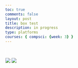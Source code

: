```yaml
---
toc: true
comments: false
layout: post
title: box test
description: in progress
type: platforms
courses: { compsci: {week: 3} }
---
```


<style>
    .canvas-container {
        display: flex;
        position: fixed;
    }
    canvas {
        margin: 0;
        border: 1px solid white;
    }
</style>
     
<!-- Prepare background DOM canvas -->
<canvas id="BackyRoundyCanvas"></canvas>

<script>
    const canvas = document.getElementById("BackyRoundyCanvas");
    const ctx = canvas.getContext('2d');

<<<<<<< HEAD
    const backgroundImg = new Image();
    backgroundImg.src = '{{site.baseurl}}/images/Backy_Roundy.jpg';

    backgroundImg.onload = function () {
        const WIDTH = 1280; // Constant width
        const HEIGHT = 1000; // Constant height
        const ASPECT_RATIO = WIDTH / HEIGHT;

        const canvasWidth = window.innerWidth;
        const canvasHeight = canvasWidth / ASPECT_RATIO;

        canvas.width = canvasWidth;
        canvas.height = canvasHeight;
        canvas.style.width = `${canvasWidth}px`;
        canvas.style.height = `${canvasHeight}px`;

        var gameSpeed = 2;

        class Layer {
            constructor(image, speedRatio, initialY) {
                this.x = 0;
                this.y = initialY; // Set a new initial value for y
                this.width = WIDTH;
                this.height = HEIGHT;
                this.image = image;
                this.speedRatio = speedRatio;
                this.speed = gameSpeed * this.speedRatio;
                this.frame = 0;
            }
            update() {
                this.x = (this.x - this.speed) % this.width;
            }
            draw() {
                ctx.drawImage(this.image, this.x, this.y);
                ctx.drawImage(this.image, this.x + this.width, this.y);
            }
        }

        var backgroundObj = new Layer(backgroundImg, 0.5, 0); // Set initial Y position to 200

        function background() {
            backgroundObj.update();
            backgroundObj.draw();
            requestAnimationFrame(background);
        }
        background();
    };

    function easy() {
        console.log("It works")
=======
<style>
    .canvas-container {
        display: flex;
        background-image: url('images/BacBackground With Road 6.1.jpg');
        background-size: repeat; 
        background-attachment: fixed;
        background-repeat: repeat;
>>>>>>> 2c1aa69db21ec99c5d742a6c42bad9e0ef8c133d
    }
</script>

<body>
    <div class="canvas-container">
        <canvas id="playerCanvas">
            <img id="box" src="{{site.baseurl}}/images/box.png">
            <img id="platform" src="{{site.baseurl}}/images/platform.png"> 
        </canvas>
    </div>
</body>

<script>
    function handleBoxPlatformCollision(box, platform) {
        const boxRight = box.x + box.width * box.scale;
        const boxBottom = box.y + box.height * box.scale;

        const platformRight = platform.x + platform.width * platform.scale;
        const platformBottom = platform.y + platform.height * platform.scale;

        if (
            boxRight >= platform.x &&
            box.x <= platformRight &&
            boxBottom >= platform.y &&
            box.y <= platformBottom
        ) {
            // Collision detected, handle accordingly
            box.onPlatform = true;
            box.applyGravity = false;
        } else {
            // No collision, enable gravity
            box.onPlatform = false;
            box.applyGravity = true;
        }
    }

    window.addEventListener('load', function () {
        const canvas = document.getElementById('playerCanvas');
        const ctx = canvas.getContext('2d');
        const BOX_SPRITE_WIDTH = 71.75;
        const BOX_SPRITE_HEIGHT = 82.5;
        const BOX_SCALE_FACTOR = 2;
        const DESIRED_FRAME_RATE = 15;
        const FRAME_INTERVAL = 1000 / DESIRED_FRAME_RATE;
        const PLATFORM_SPRITE_WIDTH = 362.25; 
        const PLATFORM_SPRITE_HEIGHT = 377;
        const PLATFORM_SCALE_FACTOR = 0.25;  
        const PLATFORM_FRAME_LIMIT = 4;  
        canvas.width = BOX_SPRITE_WIDTH * BOX_SCALE_FACTOR*6;
        canvas.height = BOX_SPRITE_HEIGHT * BOX_SCALE_FACTOR*3;

        class Box {
            constructor() {
                this.image = document.getElementById("box");
                this.spriteWidth = BOX_SPRITE_WIDTH;
                this.spriteHeight = BOX_SPRITE_HEIGHT;
                this.width = this.spriteWidth;
                this.height = this.spriteHeight;
                this.x = 0;
                this.y = 300;
                this.scale = BOX_SCALE_FACTOR;
                this.minFrame = 0;
                this.frameY = 0;
                this.frameX = 0;
                this.maxFrame = 7;
                this.speed = 10; 
                this.gravity = 5; 
                this.onPlatform = false; 
                this.applyGravity = true;
            }
            setFrameLimit(limit) {
                this.maxFrame = limit;
            }
            setPosition(x, y) {
                this.x = x;
                this.y = y;
            }
            draw(context) {
                context.drawImage(
                    this.image,
                    this.frameX * this.spriteWidth,
                    this.frameY * this.spriteHeight,
                    this.spriteWidth,
                    this.spriteHeight,
                    this.x,
                    this.y,
                    this.width * this.scale,
                    this.height * this.scale
                );
            }
            update() {
                if (this.frameX < this.maxFrame) {
                    this.frameX++;
                } else {
                    this.frameX = 0;
                }

                if (this.onPlatform || this.y >= canvas.height - this.height * this.scale) {
                    this.applyGravity = false; // Disable gravity on platform or at bottom
                } else {
                    this.applyGravity = true; // Enable gravity when not on platform and not at bottom
                }

                if (this.applyGravity) { 
                    this.y += this.gravity; 
                }
            }
            checkCollision(platform) {
                const isColliding = (
                    this.x < platform.x + platform.width * platform.scale &&
                    this.x + this.width * this.scale > platform.x &&
                    this.y < platform.y + platform.height * platform.scale &&
                    this.y + this.height * this.scale > platform.y
                );

                this.onPlatform = isColliding; 
                if (isColliding) {
                    this.onPlatform = true;
                    this.toggleGravity(); 
                } else {
                    this.onPlatform = false;
                }

                return isColliding;
            }
            toggleGravity() {
                this.applyGravity = !this.applyGravity;
            }
        }

        class Platform {
            constructor() {
                this.image = document.getElementById("platform");
                this.spriteWidth = PLATFORM_SPRITE_WIDTH;
                this.spriteHeight = PLATFORM_SPRITE_HEIGHT;
                this.width = this.spriteWidth;
                this.height = this.spriteHeight;
                this.x = 200;
                this.y = 400;
                this.scale = PLATFORM_SCALE_FACTOR;
                this.minFrame = 0;
                this.maxFrame = PLATFORM_FRAME_LIMIT;
                this.frameX = 0;
                this.frameY = 0;
            }

            draw(context) {
                context.drawImage(
                    this.image,
                    this.frameX * this.spriteWidth,
                    this.frameY * this.spriteHeight,
                    this.spriteWidth,
                    this.spriteHeight,
                    this.x,
                    this.y,
                    this.width * this.scale,
                    this.height * this.scale
                );
            }

            update() {
                if (this.frameX < this.maxFrame) {
                    this.frameX++;
                } else {
                    this.frameX = 0;
                }
            }
        }

        const box = new Box();
        const platform = new Platform();

        const keyState = {
            ArrowLeft: false,
            ArrowRight: false,
            ArrowUp: false,
        };

        document.addEventListener('keydown', function (event) {
            switch (event.key) {
                case 'w':
                    keyState.ArrowUp = true;
                    break;
                case 'a':
                    keyState.ArrowLeft = true;
                    break;
                case 'd':
                    keyState.ArrowRight = true;
                    break;
            }
        });

        document.addEventListener('keyup', function (event) {
            switch (event.key) {
                case 'w':
                    keyState.ArrowUp = false;
                    break;
                case 'a':
                    keyState.ArrowLeft = false;
                    break;
                case 'd':
                    keyState.ArrowRight = false;
                    break;
            }
        });

        function updateAnimations() {
            let selectedAnimation = 'A';
            box.frameY = 0;
            if (keyState.ArrowLeft) {
                box.x -= box.speed;
            }
            if (keyState.ArrowRight) {
                box.x += box.speed;
            }
            if (keyState.ArrowUp) {
                selectedAnimation = 'B';
                box.frameY = 1;
            } 
        }

        let lastTimestamp = 0;
        function animate(timestamp) {
            const deltaTime = timestamp - lastTimestamp;
            if (deltaTime >= FRAME_INTERVAL) {
                ctx.clearRect(box.x, box.y, box.width * box.scale, box.height * box.scale);

                if (box.checkCollision(platform)) {
                    box.y = platform.y - box.height * box.scale;
                    platform.y = box.y + box.height * box.scale;
                } else {
                    box.onPlatform = false; 
                }

                box.draw(ctx);
                box.update();
                updateAnimations();
                lastTimestamp = timestamp;
            }

            requestAnimationFrame(animate);
        }

        animate();
        let animationHasRun = false;
        let platformAnimationFinished = false;

        function animatePlatform() {
            if (!platformAnimationFinished) {
                ctx.clearRect(platform.x, platform.y, platform.width, platform.height);
                platform.draw(ctx);
                platform.update();

                if (platform.frameX === platform.maxFrame) {
                    platformAnimationFinished = true;
                }

                if (!platformAnimationFinished) {
                    setTimeout(function () {
                        requestAnimationFrame(animatePlatform);
                    }, 100); 
                }
            }
        }

        document.addEventListener('keydown', function (event) {
            switch (event.key) {
                case ' ':
                    if (!animationHasRun) {
                        animationHasRun = true;
                        platformAnimationFinished = false;
                        animatePlatform();
                    }
            }
        });

        platform.draw(ctx);
    });
</script>